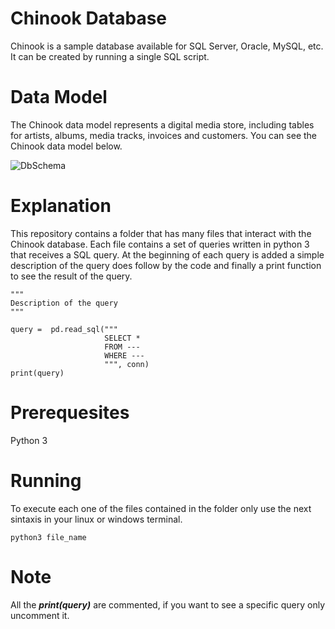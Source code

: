 # Chinook Database

Chinook is a sample database available for SQL Server, Oracle, MySQL, etc. It can be created by running a single SQL script.

# Data Model

The Chinook data model represents a digital media store, including tables for artists, albums, media tracks, invoices and customers. You can see the Chinook data model below.

![DbSchema](https://user-images.githubusercontent.com/72403273/123901397-76d10700-d930-11eb-8984-fd5061594993.png)

# Explanation
This repository contains a folder that has many files that interact with the Chinook database. Each file contains a set of queries written in python 3 that receives a SQL query. At the beginning of each query is added a simple description of the query does follow by the code and finally a print function to see the result of the query.

```
"""
Description of the query
"""

query =  pd.read_sql("""
                     SELECT *
                     FROM ---
                     WHERE ---
                     """, conn)
print(query)
```

# Prerequesites
Python 3

# Running

To execute each one of the files contained in the folder only use the next sintaxis in your linux or windows terminal.
```
python3 file_name
```
# Note
All the ***print(query)*** are commented, if you want to see a specific query only uncomment it.
